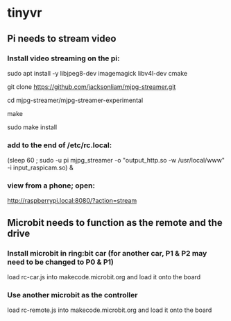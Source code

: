 # tinyvr

## Pi needs to stream video

### Install video streaming on the pi:

sudo apt install -y libjpeg8-dev imagemagick libv4l-dev cmake

git clone https://github.com/jacksonliam/mjpg-streamer.git

cd mjpg-streamer/mjpg-streamer-experimental

make

sudo make install

### add to the end of /etc/rc.local:

(sleep 60 ; sudo -u pi mjpg_streamer -o "output_http.so -w /usr/local/www" -i input_raspicam.so) &

### view from a phone; open:

http://raspberrypi.local:8080/?action=stream

## Microbit needs to function as the remote and the drive

### Install microbit in ring:bit car (for another car, P1 & P2 may need to be changed to P0 & P1)

load rc-car.js into makecode.microbit.org and load it onto the board

### Use another microbit as the controller

load rc-remote.js into makecode.microbit.org and load it onto the board
